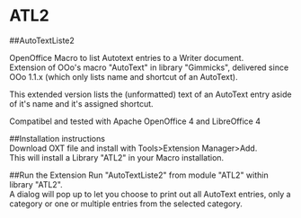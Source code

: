 # ATL2
##AutoTextListe2

OpenOffice Macro to list Autotext entries to a Writer document.  
Extension of OOo's macro "AutoText" in library "Gimmicks", delivered since OOo 1.1.x (which only lists name and shortcut of an AutoText).

This extended version lists the (unformatted) text of an AutoText entry aside of it's name and it's assigned shortcut.

Compatibel and tested with Apache OpenOffice 4 and LibreOffice 4
 
 
##Installation instructions  
Download OXT file and install with Tools>Extension Manager>Add.  
This will install a Library "ATL2" in your Macro installation.  

##Run the Extension
Run "AutoTextListe2" from module "ATL2" within library "ATL2".  
A dialog will pop up to let you choose to print out all AutoText entries, only a category or one or multiple entries from the selected category.
